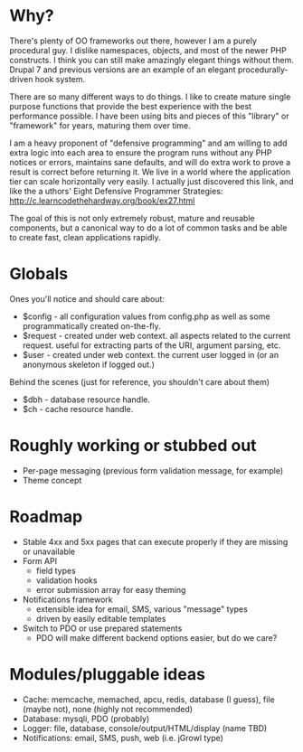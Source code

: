 # Why?

There's plenty of OO frameworks out there, however I am a purely procedural guy. I dislike namespaces, objects, and most of the newer PHP constructs. I think you can still make amazingly elegant things without them. Drupal 7 and previous versions are an example of an elegant procedurally-driven hook system.

There are so many different ways to do things. I like to create mature single purpose functions that provide the best experience with the best performance possible. I have been using bits and pieces of this "library" or "framework" for years, maturing them over time.

I am a heavy proponent of "defensive programming" and am willing to add extra logic into each area to ensure the program runs without any PHP notices or errors, maintains sane defaults, and will do extra work to prove a result is correct before returning it. We live in a world where the application tier can scale horizontally very easily. I actually just discovered this link, and like the a uthors' Eight Defensive Programmer Strategies: http://c.learncodethehardway.org/book/ex27.html

The goal of this is not only extremely robust, mature and reusable components, but a canonical way to do a lot of common tasks and be able to create fast, clean applications rapidly.

# Globals

Ones you'll notice and should care about:

* $config - all configuration values from config.php as well as some programmatically created on-the-fly.
* $request - created under web context. all aspects related to the current request. useful for extracting parts of the URI, argument parsing, etc.
* $user - created under web context. the current user logged in (or an anonymous skeleton if logged out.)

Behind the scenes (just for reference, you shouldn't care about them)

* $dbh - database resource handle.
* $ch - cache resource handle.

# Roughly working or stubbed out

* Per-page messaging (previous form validation message, for example)
* Theme concept

# Roadmap

* Stable 4xx and 5xx pages that can execute properly if they are missing or unavailable
* Form API
  * field types
  * validation hooks
  * error submission array for easy theming
* Notifications framework
  * extensible idea for email, SMS, various "message" types
  * driven by easily editable templates
* Switch to PDO or use prepared statements
  * PDO will make different backend options easier, but do we care?

# Modules/pluggable ideas

* Cache: memcache, memached, apcu, redis, database (I guess), file (maybe not), none (highly not recommended)
* Database: mysqli, PDO (probably)
* Logger: file, database, console/output/HTML/display (name TBD)
* Notifications: email, SMS, push, web (i.e. jGrowl type)
